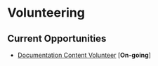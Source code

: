 # Volunteering

## Current Opportunities

- [Documentation Content Volunteer](./volunteering/document-content-volunteer.md) [**On-going**]